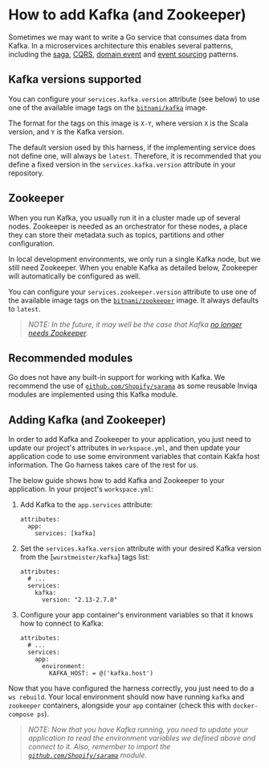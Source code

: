# How to add Kafka (and Zookeeper)

Sometimes we may want to write a Go service that consumes data from Kafka. In a microservices architecture this enables several patterns, including the [saga], [CQRS], [domain event] and [event sourcing] patterns.

## Kafka versions supported

You can configure your `services.kafka.version` attribute (see below) to use one of the available image tags on the [`bitnami/kafka`] image.

The format for the tags on this image is `X-Y`, where version `X` is the Scala version, and `Y` is the Kafka version.

The default version used by this harness, if the implementing service does not define one, will always be `latest`. Therefore, it is recommended that you define a fixed version in the `services.kafka.version` attribute in your repository.

## Zookeeper

When you run Kafka, you usually run it in a cluster made up of several nodes. Zookeeper is needed as an orchestrator for these nodes, a place they can store their metadata such as topics, partitions and other configuration.

In local development environments, we only run a single Kafka node, but we still need Zookeeper. When you enable Kafka as detailed below, Zookeeper will automatically be configured as well.

You can configure your `services.zookeeper.version` attribute to use one of the available image tags on the [`bitnami/zookeeper`] image. It always defaults to `latest`.

>_NOTE: In the future, it may well be the case that Kafka [no longer needs Zookeeper](https://www.confluent.io/blog/removing-zookeeper-dependency-in-kafka/)._

## Recommended modules

Go does not have any built-in support for working with Kafka. We recommend the use of [`github.com/Shopify/sarama`] as some reusable Inviqa modules are implemented using this Kafka module.

## Adding Kafka (and Zookeeper)

In order to add Kafka and Zookeeper to your application, you just need to update our project's attributes in `workspace.yml`, and then update your application code to use some environment variables that contain Kakfa host information. The Go harness takes care of the rest for us.

The below guide shows how to add Kafka and Zookeeper to your application. In your project's `workspace.yml`:

1. Add Kafka to the `app.services` attribute:
   ```
   attributes:
     app:
       services: [kafka]
   ```
1. Set the `services.kafka.version` attribute with your desired Kafka version from the [`wurstmeister/kafka`] tags list:
   ```
   attributes:
     # ...
     services:
       kafka:
         version: "2.13-2.7.0"
   ```
1. Configure your app container's environment variables so that it knows how to connect to Kafka:
   ```
   attributes:
     # ...
     services:
       app:
         environment:
           KAFKA_HOST: = @('kafka.host')
   ```

Now that you have configured the harness correctly, you just need to do a `ws rebuild`. Your local environment should now have running `kafka` and `zookeeper` containers, alongside your `app` container (check this with `docker-compose ps`).

>_NOTE: Now that you have Kafka running, you need to update your application to read the environment variables we defined above and connect to it. Also, remember to import the [`github.com/Shopify/sarama`] module._

[saga]: https://microservices.io/patterns/data/saga.html
[CQRS]: https://microservices.io/patterns/data/cqrs.html
[domain event]: https://microservices.io/patterns/data/domain-event.html
[event sourcing]: https://microservices.io/patterns/data/event-sourcing.html
[`bitnami/kafka`]: https://hub.docker.com/r/bitnami/kafka/tags
[`bitnami/zookeeper`]: https://hub.docker.com/r/bitnami/zookeeper/tags
[`github.com/Shopify/sarama`]: https://github.com/Shopify/sarama
